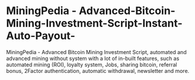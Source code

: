 # MiningPedia - Advanced-Bitcoin-Mining-Investment-Script-Instant-Auto-Payout-
MiningPedia - Advanced Bitcoin Mining Investment Script,  automated and advanced mining without system with a lot of in-built features, such as automated mining (ROI), loyalty system, Jobs, sharing bitcoin, referral bonus, 2Factor authentication, automatic withdrawal, newsletter and more.
